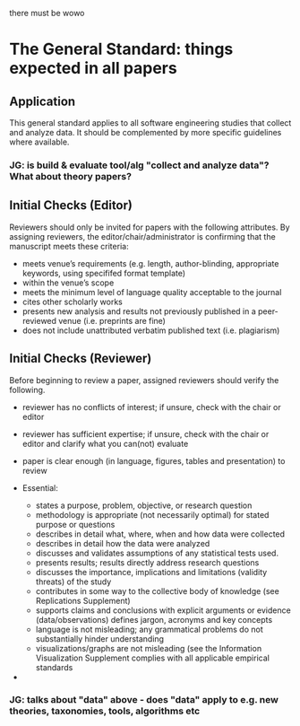 
there must be wowo


# The General Standard: things expected in all papers


## Application
This general standard applies to all software engineering studies that collect and analyze data. It should be complemented
by more specific guidelines where available.

### JG: is build & evaluate tool/alg "collect and analyze data"?  What about theory papers?

## Initial Checks (Editor)

Reviewers should only be invited for papers with the following attributes. By assigning reviewers, the
editor/chair/administrator is confirming that the manuscript meets these criteria:

- meets venue’s requirements (e.g. length, author-blinding, appropriate keywords, using specififed format template)
- within the venue’s scope
- meets the minimum level of language quality acceptable to the journal
- cites other scholarly works
- presents new analysis and results not previously published in a peer-reviewed venue (i.e. preprints are fine)
- does not include unattributed verbatim published text (i.e. plagiarism)

## Initial Checks (Reviewer)

Before beginning to review a paper, assigned reviewers should verify the following.

- reviewer has no conflicts of interest; if unsure, check with the chair or editor
- reviewer has sufficient expertise; if unsure, check with the chair or editor and clarify what you can(not) evaluate
- paper is clear enough (in language, figures, tables and presentation) to review

- Essential:
  - states a purpose, problem, objective, or research question
  - methodology is appropriate (not necessarily optimal) for stated purpose or questions
  - describes in detail what, where, when and how data were collected
  - describes in detail how the data were analyzed
  - discusses and validates assumptions of any statistical tests used.
  - presents results; results directly address research questions
  - discusses the importance, implications and limitations (validity threats) of the study
  - contributes in some way to the collective body of knowledge (see Replications Supplement)
  - supports claims and conclusions with explicit arguments or evidence (data/observations) defines jargon, acronyms and key concepts
  - language is not misleading; any grammatical problems do not substantially hinder understanding
  - visualizations/graphs are not misleading (see the Information Visualization Supplement  complies with all applicable empirical standards
- 

### JG: talks about "data" above - does "data" apply to e.g. new theories, taxonomies, tools, algorithms etc 
